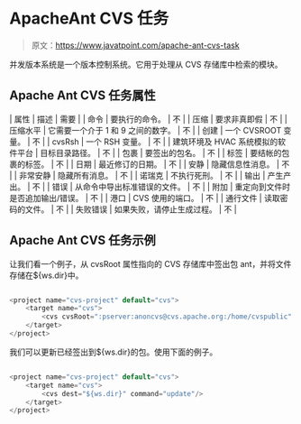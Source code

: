 # ApacheAnt CVS 任务

> 原文：<https://www.javatpoint.com/apache-ant-cvs-task>

并发版本系统是一个版本控制系统。它用于处理从 CVS 存储库中检索的模块。

## Apache Ant CVS 任务属性

| 属性 | 描述 | 需要 |
| 命令 | 要执行的命令。 | 不 |
| 压缩 | 要求非真即假 | 不 |
| 压缩水平 | 它需要一个介于 1 和 9 之间的数字。 | 不 |
| 创建 | 一个 CVSROOT 变量。 | 不 |
| cvsRsh | 一个 RSH 变量。 | 不 |
| 建筑环境及 HVAC 系统模拟的软件平台 | 目标目录路径。 | 不 |
| 包裹 | 要签出的包名。 | 不 |
| 标签 | 要结帐的包裹的标签。 | 不 |
| 日期 | 最近修订的日期。 | 不 |
| 安静 | 隐藏信息性消息。 | 不 |
| 非常安静 | 隐藏所有消息。 | 不 |
| 诺瑞克 | 不执行死刑。 | 不 |
| 输出 | 产生产出。 | 不 |
| 错误 | 从命令中导出标准错误的文件。 | 不 |
| 附加 | 重定向到文件时是否追加输出/错误。 | 不 |
| 港口 | CVS 使用的端口。 | 不 |
| 通行文件 | 读取密码的文件。 | 不 |
| 失败错误 | 如果失败，请停止生成过程。 | 不 |

## Apache Ant CVS 任务示例

让我们看一个例子，从 cvsRoot 属性指向的 CVS 存储库中签出包 ant，并将文件存储在${ws.dir}中。

```java

<project name="cvs-project" default="cvs">
	<target name="cvs">
		<cvs cvsRoot=":pserver:anoncvs@cvs.apache.org:/home/cvspublic" package="ant" dest="${ws.dir}"/>	
	</target>
</project>

```

我们可以更新已经签出到${ws.dir}的包。使用下面的例子。

```java

<project name="cvs-project" default="cvs">
	<target name="cvs">
		<cvs dest="${ws.dir}" command="update"/>	
	</target>
</project>

```